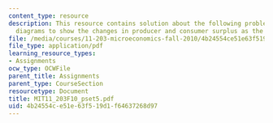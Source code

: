 ```yaml
---
content_type: resource
description: This resource contains solution about the following problem, use appropriate
  diagrams to show the changes in producer and consumer surplus as the situation evolves.
file: /media/courses/11-203-microeconomics-fall-2010/4b24554ce51e63f519d1f64637268d97_MIT11_203F10_pset5.pdf
file_type: application/pdf
learning_resource_types:
- Assignments
ocw_type: OCWFile
parent_title: Assignments
parent_type: CourseSection
resourcetype: Document
title: MIT11_203F10_pset5.pdf
uid: 4b24554c-e51e-63f5-19d1-f64637268d97
---
```

